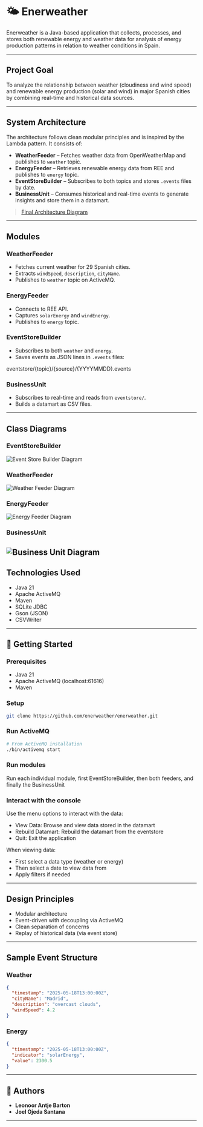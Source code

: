# 🌤️ Enerweather

Enerweather is a Java-based application that collects, processes, and stores both renewable energy and weather data for analysis of energy production patterns in relation to weather conditions in Spain.

---

## Project Goal

To analyze the relationship between weather (cloudiness and wind speed) and renewable energy production (solar and wind) in major Spanish cities by combining real-time and historical data sources.

---

## System Architecture

The architecture follows clean modular principles and is inspired by the Lambda pattern. It consists of:

- **WeatherFeeder** – Fetches weather data from OpenWeatherMap and publishes to `weather` topic.
- **EnergyFeeder** – Retrieves renewable energy data from REE and publishes to `energy` topic.
- **EventStoreBuilder** – Subscribes to both topics and stores `.events` files by date.
- **BusinessUnit** – Consumes historical and real-time events to generate insights and store them in a datamart.

> [Final Architecture Diagram](images/Arquitectura.jpg)

---

## Modules

### WeatherFeeder

- Fetches current weather for 29 Spanish cities.
- Extracts `windSpeed`, `description`, `cityName`.
- Publishes to `weather` topic on ActiveMQ.

### EnergyFeeder

- Connects to REE API.
- Captures `solarEnergy` and `windEnergy`.
- Publishes to `energy` topic.

### EventStoreBuilder

- Subscribes to both `weather` and `energy`.
- Saves events as JSON lines in `.events` files:

eventstore/{topic}/{source}/{YYYYMMDD}.events


### BusinessUnit

- Subscribes to real-time and reads from `eventstore/`.
- Builds a datamart as CSV files.

---

## Class Diagrams


### EventStoreBuilder
![Event Store Builder Diagram](images/EventStoreBuilder.jpg)


### WeatherFeeder
![Weather Feeder Diagram](images/WeatherFeeder.png)


### EnergyFeeder
![Energy Feeder Diagram](images/EnergyFeeder.png)


### BusinessUnit
![Business Unit Diagram](images/BusinessUnit.jpg)
---

## Technologies Used

* Java 21
* Apache ActiveMQ
* Maven
* SQLite JDBC
* Gson (JSON)
* CSVWriter

---

## 🚀 Getting Started

### Prerequisites

* Java 21
* Apache ActiveMQ (localhost:61616)
* Maven

### Setup

```bash
git clone https://github.com/enerweather/enerweather.git
```

### Run ActiveMQ
```bash
# From ActiveMQ installation
./bin/activemq start
```

### Run modules
Run each individual module, first EventStoreBuilder, then both feeders, and finally the BusinessUnit

### Interact with the console
Use the menu options to interact with the data:
- View Data: Browse and view data stored in the datamart
- Rebuild Datamart: Rebuild the datamart from the eventstore
- Quit: Exit the application


When viewing data:

- First select a data type (weather or energy)
- Then select a date to view data from
- Apply filters if needed

---

## Design Principles

* Modular architecture
* Event-driven with decoupling via ActiveMQ
* Clean separation of concerns
* Replay of historical data (via event store)

---

## Sample Event Structure

### Weather

```json
{
  "timestamp": "2025-05-18T13:00:00Z",
  "cityName": "Madrid",
  "description": "overcast clouds",
  "windSpeed": 4.2
}
```

### Energy

```json
{
  "timestamp": "2025-05-18T13:00:00Z",
  "indicator": "solarEnergy",
  "value": 2300.5
}
```

---

## 📄 Authors

* **Leonoor Antje Barton**
* **Joel Ojeda Santana**


---
